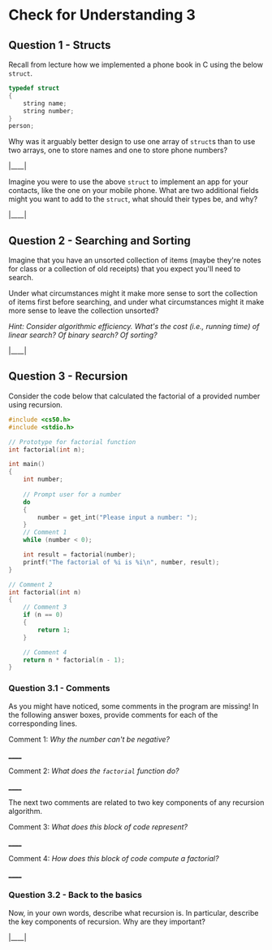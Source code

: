 # Check for Understanding 3

## Question 1 - Structs

Recall from lecture how we implemented a phone book in C using the below `struct`.

```c
typedef struct
{
    string name;
    string number;
}
person;
```

Why was it arguably better design to use one array of `struct`s than to use two arrays, one to store names and one to store phone numbers?

|____|

Imagine you were to use the above `struct` to implement an app for your contacts, like the one on your mobile phone. What are two additional fields might you want to add to the `struct`, what should their types be, and why?

|____|


## Question 2 - Searching and Sorting

Imagine that you have an unsorted collection of items (maybe they're notes for class or a collection of old receipts) that you expect you'll need to search.

Under what circumstances might it make more sense to sort the collection of items first before searching, and under what circumstances might it make more sense to leave the collection unsorted?

*Hint: Consider algorithmic efficiency. What's the cost (i.e., running time) of linear search? Of binary search? Of sorting?*

|____|

## Question 3 - Recursion 

Consider the code below that calculated the factorial of a provided number using recursion. 

```c
#include <cs50.h>
#include <stdio.h>

// Prototype for factorial function
int factorial(int n);

int main()
{
    int number;
    
    // Prompt user for a number
    do
    {
        number = get_int("Please input a number: ");
    }
    // Comment 1
    while (number < 0);

    int result = factorial(number);
    printf("The factorial of %i is %i\n", number, result);
}

// Comment 2
int factorial(int n)
{
    // Comment 3
    if (n == 0) 
    {
        return 1;
    }

    // Comment 4
    return n * factorial(n - 1);
}
```

### Question 3.1 - Comments

As you might have noticed, some comments in the program are missing! In the following answer boxes, provide comments for each of the corresponding lines.

Comment 1: *Why the number can't be negative?*

[____]()

Comment 2: *What does the `factorial` function do?*

[____]()

The next two comments are related to two key components of any recursion algorithm. 

Comment 3: *What does this block of code represent?*

[____]()

Comment 4: *How does this block of code compute a factorial?*

[____]()

### Question 3.2 - Back to the basics

Now, in your own words, describe what recursion is. In particular, describe the key components of recursion. Why are they important?

|____|